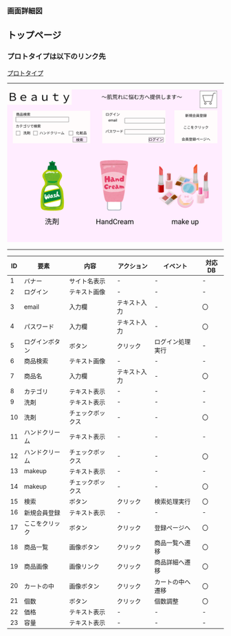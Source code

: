 ### 画面詳細図
## トップページ
### プロトタイプは以下のリンク先
[プロトタイプ](https://www.figma.com/file/fnaIo1biVaOmLAzGO0Ak4C/%E8%87%AA%E5%88%86%E3%81%AE%E3%82%B5%E3%82%A4%E3%83%88?node-id=0%3A3)
*****
<img src="../img/toppu.png" width="500">

*****
|ID|要素|内容|アクション|イベント|対応DB|
|---|---|----|----------|--------|------|
|1|バナー|サイト名表示|-|-|-|
|2|ログイン|テキスト画像|-|-|-|
|3|email|入力欄|テキスト入力|-|〇|
|4|パスワード|入力欄|テキスト入力|-|〇|
|5|ログインボタン|ボタン|クリック|ログイン処理実行|-|
|6|商品検索|テキスト画像|-|-|-|
|7|商品名|入力欄|テキスト入力|-|〇|
|8|カテゴリ|テキスト表示|-|-|-|
|9|洗剤|テキスト表示|-|-|-|
|10|洗剤|チェックボックス|-|-|〇|
|11|ハンドクリーム|テキスト表示|-|-|-|
|12|ハンドクリーム|チェックボックス|-|-|〇|
|13|makeup|テキスト表示|-|-|-|
|14|makeup|チェックボックス|-|-|〇|
|15|検索|ボタン|クリック|検索処理実行|〇|
|16|新規会員登録|テキスト表示|-|-|-|
|17|ここをクリック|ボタン|クリック|登録ページへ|〇|
|18|商品一覧|画像ボタン|クリック|商品一覧へ遷移|〇|
|19|商品画像|画像リンク|クリック|商品詳細へ遷移|〇|
|20|カートの中|画像ボタン|クリック|カートの中へ遷移|〇|
|21|個数|ボタン|クリック|個数調整|〇|
|22|価格|テキスト表示|-|-|-|
|23|容量|テキスト表示|-|-|-|


